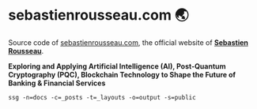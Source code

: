 # sebastienrousseau.com 🌏

Source code of [sebastienrousseau.com](https://sebastienrousseau.com), the official website of
[**Sebastien Rousseau**](https://github.com/sebastienrousseau).

**Exploring and Applying Artificial Intelligence (AI), Post-Quantum Cryptography (PQC), Blockchain Technology to Shape the Future of Banking & Financial Services**

```shell
ssg -n=docs -c=_posts -t=_layouts -o=output -s=public
```
